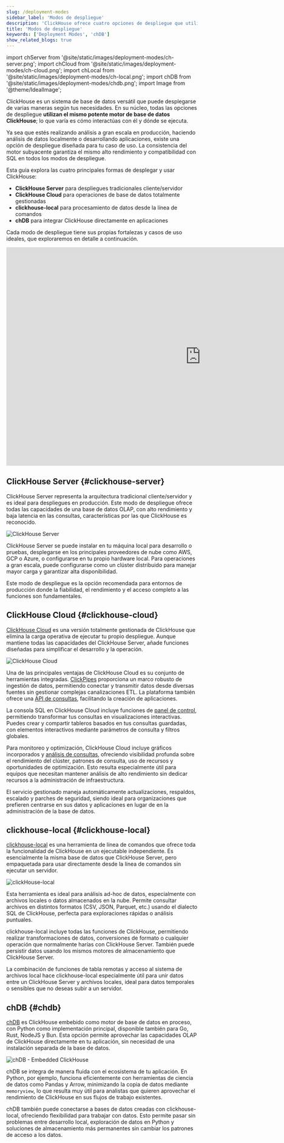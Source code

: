 ```yaml
---
slug: /deployment-modes
sidebar_label: 'Modos de despliegue'
description: 'ClickHouse ofrece cuatro opciones de despliegue que utilizan el mismo potente motor de base de datos, pero empaquetadas de manera diferente para adaptarse a tus necesidades específicas.'
title: 'Modos de despliegue'
keywords: ['Deployment Modes', 'chDB']
show_related_blogs: true
---
```


import chServer from '@site/static/images/deployment-modes/ch-server.png';
import chCloud from '@site/static/images/deployment-modes/ch-cloud.png';
import chLocal from '@site/static/images/deployment-modes/ch-local.png';
import chDB from '@site/static/images/deployment-modes/chdb.png';
import Image from '@theme/IdealImage';

ClickHouse es un sistema de base de datos versátil que puede desplegarse de varias maneras según tus necesidades. En su núcleo, todas las opciones de despliegue **utilizan el mismo potente motor de base de datos ClickHouse**; lo que varía es cómo interactúas con él y dónde se ejecuta.

Ya sea que estés realizando análisis a gran escala en producción, haciendo análisis de datos localmente o desarrollando aplicaciones, existe una opción de despliegue diseñada para tu caso de uso. La consistencia del motor subyacente garantiza el mismo alto rendimiento y compatibilidad con SQL en todos los modos de despliegue.  

Esta guía explora las cuatro principales formas de desplegar y usar ClickHouse:

* **ClickHouse Server** para despliegues tradicionales cliente/servidor  
* **ClickHouse Cloud** para operaciones de base de datos totalmente gestionadas  
* **clickhouse-local** para procesamiento de datos desde la línea de comandos  
* **chDB** para integrar ClickHouse directamente en aplicaciones  

Cada modo de despliegue tiene sus propias fortalezas y casos de uso ideales, que exploraremos en detalle a continuación.

<iframe width="1024" height="576" src="https://www.youtube.com/embed/EOXEW_-r10A?si=6IanDSJlRzN8f9Mo" title="YouTube video player" frameborder="0" allow="accelerometer; autoplay; clipboard-write; encrypted-media; gyroscope; picture-in-picture; web-share" referrerpolicy="strict-origin-when-cross-origin" allowfullscreen></iframe>

## ClickHouse Server {#clickhouse-server}

ClickHouse Server representa la arquitectura tradicional cliente/servidor y es ideal para despliegues en producción. Este modo de despliegue ofrece todas las capacidades de una base de datos OLAP, con alto rendimiento y baja latencia en las consultas, características por las que ClickHouse es reconocido.

<Image img={chServer} alt="ClickHouse Server" size="sm"/>

ClickHouse Server se puede instalar en tu máquina local para desarrollo o pruebas, desplegarse en los principales proveedores de nube como AWS, GCP o Azure, o configurarse en tu propio hardware local. Para operaciones a gran escala, puede configurarse como un clúster distribuido para manejar mayor carga y garantizar alta disponibilidad.

Este modo de despliegue es la opción recomendada para entornos de producción donde la fiabilidad, el rendimiento y el acceso completo a las funciones son fundamentales.

## ClickHouse Cloud {#clickhouse-cloud}

[ClickHouse Cloud](/cloud/overview) es una versión totalmente gestionada de ClickHouse que elimina la carga operativa de ejecutar tu propio despliegue. Aunque mantiene todas las capacidades del ClickHouse Server, añade funciones diseñadas para simplificar el desarrollo y la operación.

<Image img={chCloud} alt="ClickHouse Cloud" size="sm"/>

Una de las principales ventajas de ClickHouse Cloud es su conjunto de herramientas integradas. [ClickPipes](/getting-started/quick-start/cloud/#clickpipes) proporciona un marco robusto de ingestión de datos, permitiendo conectar y transmitir datos desde diversas fuentes sin gestionar complejas canalizaciones ETL. La plataforma también ofrece una [API de consultas](/cloud/get-started/query-endpoints), facilitando la creación de aplicaciones.

La consola SQL en ClickHouse Cloud incluye funciones de [panel de control](/cloud/manage/dashboards), permitiendo transformar tus consultas en visualizaciones interactivas. Puedes crear y compartir tableros basados en tus consultas guardadas, con elementos interactivos mediante parámetros de consulta y filtros globales.

Para monitoreo y optimización, ClickHouse Cloud incluye gráficos incorporados y [análisis de consultas](/cloud/get-started/query-insights), ofreciendo visibilidad profunda sobre el rendimiento del clúster, patrones de consulta, uso de recursos y oportunidades de optimización. Esto resulta especialmente útil para equipos que necesitan mantener análisis de alto rendimiento sin dedicar recursos a la administración de infraestructura.

El servicio gestionado maneja automáticamente actualizaciones, respaldos, escalado y parches de seguridad, siendo ideal para organizaciones que prefieren centrarse en sus datos y aplicaciones en lugar de en la administración de la base de datos.

## clickhouse-local {#clickhouse-local}

[clickhouse-local](/operations/utilities/clickhouse-local) es una herramienta de línea de comandos que ofrece toda la funcionalidad de ClickHouse en un ejecutable independiente. Es esencialmente la misma base de datos que ClickHouse Server, pero empaquetada para usar directamente desde la línea de comandos sin ejecutar un servidor.

<Image img={chLocal} alt="clickHouse-local" size="sm"/>

Esta herramienta es ideal para análisis ad-hoc de datos, especialmente con archivos locales o datos almacenados en la nube. Permite consultar archivos en distintos formatos (CSV, JSON, Parquet, etc.) usando el dialecto SQL de ClickHouse, perfecta para exploraciones rápidas o análisis puntuales.

clickhouse-local incluye todas las funciones de ClickHouse, permitiendo realizar transformaciones de datos, conversiones de formato o cualquier operación que normalmente harías con ClickHouse Server. También puede persistir datos usando los mismos motores de almacenamiento que ClickHouse Server.

La combinación de funciones de tabla remotas y acceso al sistema de archivos local hace clickhouse-local especialmente útil para unir datos entre un ClickHouse Server y archivos locales, ideal para datos temporales o sensibles que no deseas subir a un servidor.

## chDB {#chdb}

[chDB](/chdb) es ClickHouse embebido como motor de base de datos en proceso, con Python como implementación principal, disponible también para Go, Rust, NodeJS y Bun. Esta opción permite aprovechar las capacidades OLAP de ClickHouse directamente en tu aplicación, sin necesidad de una instalación separada de la base de datos.

<Image img={chDB} alt="chDB - Embedded ClickHouse" size="sm"/>

chDB se integra de manera fluida con el ecosistema de tu aplicación. En Python, por ejemplo, funciona eficientemente con herramientas de ciencia de datos como Pandas y Arrow, minimizando la copia de datos mediante `memoryview`, lo que resulta muy útil para analistas que quieren aprovechar el rendimiento de ClickHouse en sus flujos de trabajo existentes.

chDB también puede conectarse a bases de datos creadas con clickhouse-local, ofreciendo flexibilidad para trabajar con datos. Esto permite pasar sin problemas entre desarrollo local, exploración de datos en Python y soluciones de almacenamiento más permanentes sin cambiar los patrones de acceso a los datos.
